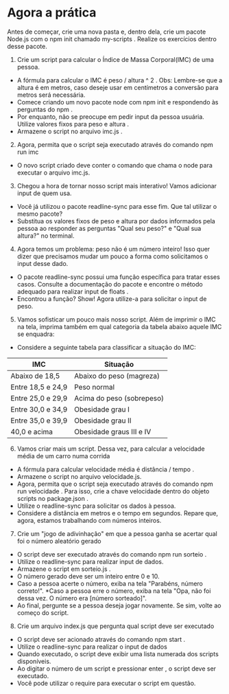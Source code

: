 # Agora a prática

Antes de começar, crie uma nova pasta e, dentro dela, crie um pacote Node.js com o npm init chamado my-scripts . Realize os exercícios dentro desse pacote.

1. Crie um script para calcular o Índice de Massa Corporal(IMC) de uma pessoa.
  * A fórmula para calcular o IMC é peso / altura ^ 2 . Obs: Lembre-se que a altura é em metros, caso deseje usar em centímetros a conversão para metros será necessária.
  * Comece criando um novo pacote node com npm init e respondendo às perguntas do npm .
  * Por enquanto, não se preocupe em pedir input da pessoa usuária. Utilize valores fixos para peso e altura .
  * Armazene o script no arquivo imc.js .

2. Agora, permita que o script seja executado através do comando npm run imc
  * O novo script criado deve conter o comando que chama o node para executar o arquivo imc.js.

3. Chegou a hora de tornar nosso script mais interativo! Vamos adicionar input de quem usa.
  * Você já utilizou o pacote readline-sync para esse fim. Que tal utilizar o mesmo pacote?
  * Substitua os valores fixos de peso e altura por dados informados pela pessoa ao responder as perguntas "Qual seu peso?" e "Qual sua altura?" no terminal.

4. Agora temos um problema: peso não é um número inteiro! Isso quer dizer que precisamos mudar um pouco a forma como solicitamos o input desse dado.
  * O pacote readline-sync possui uma função específica para tratar esses casos. Consulte a documentação do pacote e encontre o método adequado para realizar input de floats .
  * Encontrou a função? Show! Agora utilize-a para solicitar o input de peso.

5. Vamos 
sofisticar um pouco mais nosso script. Além de imprimir o IMC na tela, imprima também em qual categoria da tabela abaixo aquele IMC se enquadra:
* Considere a seguinte tabela para classificar a situação do IMC:

| IMC                                       | Situação                  |
| ----------------------------------------- | ------------------------- |
| Abaixo de 18,5                            | Abaixo do peso (magreza)  |
| Entre 18,5 e 24,9                         | Peso normal               |
| Entre 25,0 e 29,9                         | Acima do peso (sobrepeso) |
| Entre 30,0 e 34,9                         | Obesidade grau I          |
| Entre 35,0 e 39,9                         | Obesidade grau II         |
| 40,0 e acima                              | Obesidade graus III e IV  |

6. Vamos criar mais um script. Dessa vez, para calcular a velocidade média de um carro numa corrida
  * A fórmula para calcular velocidade média é distância / tempo .
  * Armazene o script no arquivo velocidade.js.
  * Agora, permita que o script seja executado através do comando npm run velocidade . Para isso, crie a chave velocidade dentro do objeto scripts no package.json .
  * Utilize o readline-sync para solicitar os dados à pessoa.
  * Considere a distância em metros e o tempo em segundos. Repare que, agora, estamos trabalhando com números inteiros.

7. Crie um "jogo de adivinhação" em que a pessoa ganha se acertar qual foi o número aleatório gerado
  * O script deve ser executado através do comando npm run sorteio .
  * Utilize o readline-sync para realizar input de dados.
  * Armazene o script em sorteio.js .
  * O número gerado deve ser um inteiro entre 0 e 10.
  * Caso a pessoa acerte o número, exiba na tela "Parabéns, número correto!".
  *Caso a pessoa erre o número, exiba na tela "Opa, não foi dessa vez. O número era [número sorteado]".
  * Ao final, pergunte se a pessoa deseja jogar novamente. Se sim, volte ao começo do script.

8. Crie um arquivo index.js que pergunta qual script deve ser executado
  * O script deve ser acionado através do comando npm start .
  * Utilize o readline-sync para realizar o input de dados
  * Quando executado, o script deve exibir uma lista numerada dos scripts disponíveis.
  * Ao digitar o número de um script e pressionar enter , o script deve ser executado.
  * Você pode utilizar o require para executar o script em questão.

